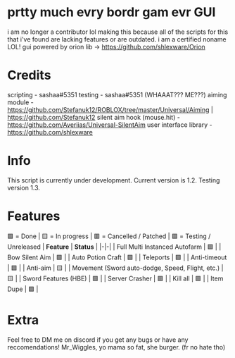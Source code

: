 # prtty much evry bordr gam evr GUI

i am no longer a contributor lol
making this because all of the scripts for this that i've found are lacking features or are outdated.
i am a certified noname LOL!
gui powered by orion lib -> https://github.com/shlexware/Orion

# Credits
scripting - sashaa#5351
testing - sashaa#5351 (WHAAAT??? ME???)
aiming module - https://github.com/Stefanuk12/ROBLOX/tree/master/Universal/Aiming | https://github.com/Stefanuk12
silent aim hook (mouse.hit) - https://github.com/Averiias/Universal-SilentAim
user interface library - https://github.com/shlexware

# Info
This script is currently under development.
Current version is 1.2. Testing version 1.3.

# Features
🟩 = Done | 🟨 = In progress | 🟥 = Cancelled / Patched | 🟪 = Testing / Unreleased
| **Feature** | **Status** |
|-|-|
| Full Multi Instanced Autofarm | 🟩 |
| Bow Silent Aim | 🟩 |
| Auto Potion Craft | 🟩 |
| Teleports | 🟩 |
| Anti-timeout | 🟩 |
| Anti-aim | 🟨 |
| Movement (Sword auto-dodge, Speed, Flight, etc.) | 🟨 |
| Sword Features (HBE) | 🟩 |
| Server Crasher | 🟪 |
| Kill all | 🟪 |
| Item Dupe | 🟪 |

# Extra
Feel free to DM me on discord if you get any bugs or have any reccomendations!
Mr_Wiggles, yo mama so fat, she burger. (fr no hate tho)
